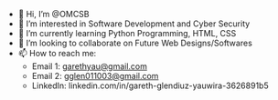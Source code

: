 - 👋 Hi, I’m @OMCSB
- 👀 I’m interested in Software Development and Cyber Security
- 🌱 I’m currently learning Python Programming, HTML, CSS
- 💞️ I’m looking to collaborate on Future Web Designs/Softwares
- 📫 How to reach me:
  - Email 1: garethyau@gmail.com
  - Email 2: gglen011003@gmail.com
  - LinkedIn: linkedin.com/in/gareth-glendiuz-yauwira-3626891b5
<!---
OMCSB/OMCSB is a ✨ special ✨ repository because its `README.md` (this file) appears on your GitHub profile.
You can click the Preview link to take a look at your changes.
--->
